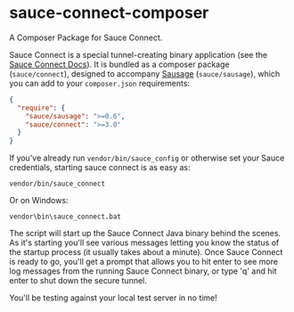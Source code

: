 sauce-connect-composer
======================

A Composer Package for Sauce Connect.

Sauce Connect is a special tunnel-creating binary application (see the [Sauce
Connect Docs](http://saucelabs.com/docs/connect)). It is bundled as a
composer package (`sauce/connect`), designed to accompany
[Sausage](http://github.com/jlipps/sausage) (`sauce/sausage`), which you can
add to your `composer.json` requirements:

```json
{
  "require": {
    "sauce/sausage": ">=0.6",
    "sauce/connect": ">=3.0"
  }
}
```

If you've already run `vendor/bin/sauce_config` or otherwise set your Sauce
credentials, starting sauce connect is as easy as:

    vendor/bin/sauce_connect

Or on Windows:

    vendor\bin\sauce_connect.bat

The script will start up the Sauce Connect Java binary behind the scenes. As
it's starting you'll see various messages letting you know the status of the
startup process (it usually takes about a minute). Once Sauce Connect is ready
to go, you'll get a prompt that allows you to hit enter to see more log
messages from the running Sauce Connect binary, or type 'q' and hit enter to
shut down the secure tunnel.

You'll be testing against your local test server in no time!
